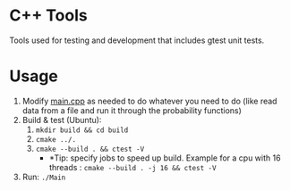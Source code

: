 # C++ Tools
Tools used for testing and development that includes gtest unit tests.

# Usage
1. Modify [main.cpp](main.cpp) as needed to do whatever you need to do (like read data from a file and run it through the probability functions)
1. Build & test (Ubuntu):
    1. `mkdir build && cd build`
    1. `cmake ../.`
    1. `cmake --build . && ctest -V` 
        * *Tip: specify jobs to speed up build. Example for a cpu with 16 threads : `cmake --build . -j 16 && ctest -V` 
1. Run: `./Main`
